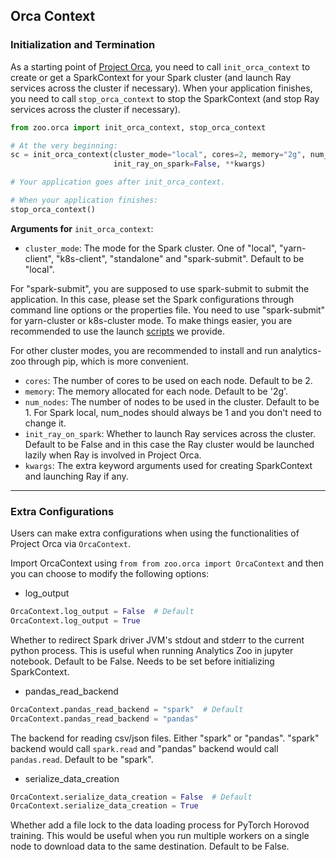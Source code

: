 ## Orca Context

### **Initialization and Termination**
As a starting point of [Project Orca](overview.md), you need to call `init_orca_context` to create or get a SparkContext for your Spark cluster (and launch Ray services
across the cluster if necessary). When your application finishes, you need to call `stop_orca_context` to stop the SparkContext (and stop Ray services across the cluster if necessary).

```python
from zoo.orca import init_orca_context, stop_orca_context

# At the very beginning:
sc = init_orca_context(cluster_mode="local", cores=2, memory="2g", num_nodes=1,
                       init_ray_on_spark=False, **kwargs)

# Your application goes after init_orca_context.

# When your application finishes:
stop_orca_context()
```

**Arguments for** `init_orca_context`:

* `cluster_mode`: The mode for the Spark cluster. One of "local", "yarn-client", "k8s-client", "standalone" and "spark-submit". Default to be "local". 

For "spark-submit", you are supposed to use spark-submit to submit the application. In this case, please set the Spark configurations through command line options or
the properties file. You need to use "spark-submit" for yarn-cluster or k8s-cluster mode. To make things easier, you are recommended to use the 
launch [scripts](https://github.com/intel-analytics/analytics-zoo/tree/master/scripts) we provide.

For other cluster modes, you are recommended to install and run analytics-zoo through pip, which is more convenient.

* `cores`: The number of cores to be used on each node. Default to be 2.
* `memory`: The memory allocated for each node. Default to be '2g'.
* `num_nodes`: The number of nodes to be used in the cluster. Default to be 1. For Spark local, num_nodes should always be 1 and you don't need to change it.
* `init_ray_on_spark`: Whether to launch Ray services across the cluster. Default to be False and in this case the Ray cluster would be launched lazily when Ray is involved in Project Orca.
* `kwargs`: The extra keyword arguments used for creating SparkContext and launching Ray if any.


---
### **Extra Configurations**
Users can make extra configurations when using the functionalities of Project Orca via `OrcaContext`.

Import OrcaContext using `from from zoo.orca import OrcaContext` and then you can choose to modify the following options:

* log_output
```python
OrcaContext.log_output = False  # Default
OrcaContext.log_output = True
```
Whether to redirect Spark driver JVM's stdout and stderr to the current python process. 
This is useful when running Analytics Zoo in jupyter notebook.
Default to be False. Needs to be set before initializing SparkContext.

* pandas_read_backend
```python
OrcaContext.pandas_read_backend = "spark"  # Default
OrcaContext.pandas_read_backend = "pandas"
```
The backend for reading csv/json files. Either "spark" or "pandas". 
"spark" backend would call `spark.read` and "pandas" backend would call `pandas.read`. 
Default to be "spark".

* serialize_data_creation
```python
OrcaContext.serialize_data_creation = False  # Default
OrcaContext.serialize_data_creation = True
```
Whether add a file lock to the data loading process for PyTorch Horovod training. 
This would be useful when you run multiple workers on a single node to download data to the same destination. 
Default to be False.
